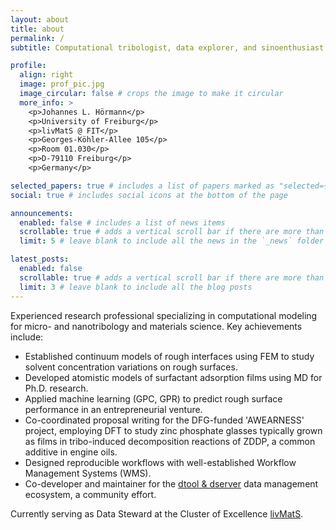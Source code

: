 ```yaml
---
layout: about
title: about
permalink: /
subtitle: Computational tribologist, data explorer, and sinoenthusiast.

profile:
  align: right
  image: prof_pic.jpg
  image_circular: false # crops the image to make it circular
  more_info: >
    <p>Johannes L. Hörmann</p>
    <p>University of Freiburg</p>
    <p>livMatS @ FIT</p>
    <p>Georges-Köhler-Allee 105</p>
    <p>Room 01.030</p>
    <p>D-79110 Freiburg</p>
    <p>Germany</p>

selected_papers: true # includes a list of papers marked as "selected={true}"
social: true # includes social icons at the bottom of the page

announcements:
  enabled: false # includes a list of news items
  scrollable: true # adds a vertical scroll bar if there are more than 3 news items
  limit: 5 # leave blank to include all the news in the `_news` folder

latest_posts:
  enabled: false
  scrollable: true # adds a vertical scroll bar if there are more than 3 new posts items
  limit: 3 # leave blank to include all the blog posts
---
```


Experienced research professional specializing in computational modeling for micro- and nanotribology and materials science. Key achievements include:

- Established continuum models of rough interfaces using FEM to study solvent concentration variations on rough surfaces.
- Developed atomistic models of surfactant adsorption films using MD for Ph.D. research.
- Applied machine learning (GPC, GPR) to predict rough surface performance in an entrepreneurial venture.
- Co-coordinated proposal writing for the DFG-funded 'AWEARNESS' project, employing DFT to study zinc phosphate glasses typically grown as films in tribo-induced decomposition reactions of ZDDP, a common additive in engine oils.
- Designed reproducible workflows with well-established Workflow Management Systems (WMS).
- Co-developer and maintainer for the [dtool & dserver](https://www.dtool.dev) data management ecosystem, a community effort.

Currently serving as Data Steward at the Cluster of Excellence [livMatS](https://www.livmats.uni-freiburg.de).
